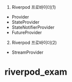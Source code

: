1.  Riverpod 프로바이더(1)

- Provider
- StateProvider
- StateNotifierProvider
- FutureProvider

2.  Riverpod 프로바이더(2)

- StreamProvider

# riverpod_exam
